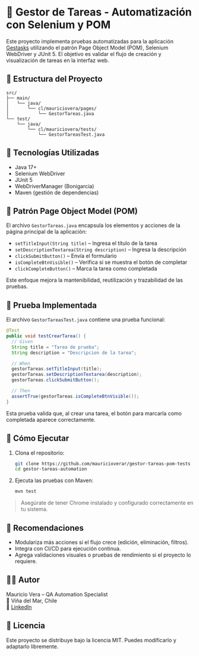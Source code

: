 # 🧪 Gestor de Tareas - Automatización con Selenium y POM

Este proyecto implementa pruebas automatizadas para la aplicación [Gestasks](https://gestasks.vercel.app/) utilizando el patrón Page Object Model (POM), Selenium WebDriver y JUnit 5. El objetivo es validar el flujo de creación y visualización de tareas en la interfaz web.


## 📁 Estructura del Proyecto

```
src/
├── main/
│   └── java/
│       └── cl/mauriciovera/pages/
│           └── GestorTareas.java
└── test/
    └── java/
        └── cl/mauriciovera/tests/
            └── GestorTareasTest.java
```


## 🧩 Tecnologías Utilizadas

- Java 17+
- Selenium WebDriver
- JUnit 5
- WebDriverManager (Bonigarcia)
- Maven (gestión de dependencias)


## 🧱 Patrón Page Object Model (POM)

El archivo `GestorTareas.java` encapsula los elementos y acciones de la página principal de la aplicación:

- `setTitleInput(String title)` – Ingresa el título de la tarea
- `setDescriptionTextarea(String description)` – Ingresa la descripción
- `clickSubmitButton()` – Envía el formulario
- `isCompleteBtnVisible()` – Verifica si se muestra el botón de completar
- `clickCompleteButton()` – Marca la tarea como completada

Este enfoque mejora la mantenibilidad, reutilización y trazabilidad de las pruebas.


## 🧪 Prueba Implementada

El archivo `GestorTareasTest.java` contiene una prueba funcional:

```java
@Test
public void testCrearTarea() {
  // Given
  String title = "Tarea de prueba";
  String description = "Descripcion de la tarea";

  // When
  gestorTareas.setTitleInput(title);
  gestorTareas.setDescriptionTextarea(description);
  gestorTareas.clickSubmitButton();

  // Then
  assertTrue(gestorTareas.isCompleteBtnVisible());
}
```

Esta prueba valida que, al crear una tarea, el botón para marcarla como completada aparece correctamente.


## 🚀 Cómo Ejecutar

1. Clona el repositorio:
   ```bash
   git clone https://github.com/mauricioverar/gestor-tareas-pom-tests
   cd gestor-tareas-automation
   ```

2. Ejecuta las pruebas con Maven:
   ```bash
   mvn test
   ```

> Asegúrate de tener Chrome instalado y configurado correctamente en tu sistema.


## 📌 Recomendaciones

- Modulariza más acciones si el flujo crece (edición, eliminación, filtros).
- Integra con CI/CD para ejecución continua.
- Agrega validaciones visuales o pruebas de rendimiento si el proyecto lo requiere.


## 👨‍💻 Autor

Mauricio Vera – QA Automation Specialist  
📍 Viña del Mar, Chile  
🔗 [LinkedIn](https://www.linkedin.com/in/mauricio-vera-rodriguez)


## 📄 Licencia

Este proyecto se distribuye bajo la licencia MIT. Puedes modificarlo y adaptarlo libremente.
